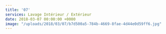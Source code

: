 ```yaml
---
title: '07'
services: Lavage Intérieur / Extérieur
date: 2018-03-07 00:00:00 +0000
image: "/uploads/2018/03/07/b7d500a5-784b-4669-8fae-4d44e0d59ff6.jpg"
---
```

